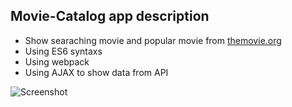 ## Movie-Catalog app description
- Show searaching movie and popular movie from [themovie.org](https://www.themoviedb.org/documentation/api)
- Using ES6 syntaxs
- Using webpack
- Using AJAX to show data from API

![Screenshot](https://i.postimg.cc/gJhR8xvg/star-movie1.png)
